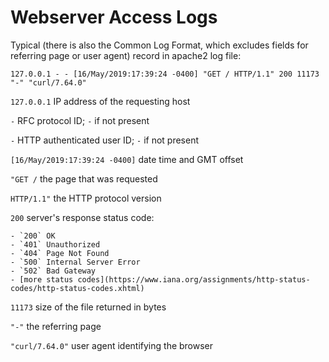 # Webserver Access Logs

Typical (there is also the Common Log Format, which excludes fields for referring page or user agent) record in apache2 log file:

`127.0.0.1 - - [16/May/2019:17:39:24 -0400] "GET / HTTP/1.1" 200 11173 "-" "curl/7.64.0"`

`127.0.0.1` IP address of the requesting host

`-` RFC protocol ID; `-` if not present

`-` HTTP authenticated user ID; `-` if not present

`[16/May/2019:17:39:24 -0400]` date time and GMT offset

`"GET /` the page that was requested

`HTTP/1.1"` the HTTP protocol version

`200` server's response status code:

    - `200` OK
    - `401` Unauthorized
    - `404` Page Not Found
    - `500` Internal Server Error
    - `502` Bad Gateway
    - [more status codes](https://www.iana.org/assignments/http-status-codes/http-status-codes.xhtml)

`11173` size of the file returned in bytes

`"-"` the referring page

`"curl/7.64.0"` user agent identifying the browser

